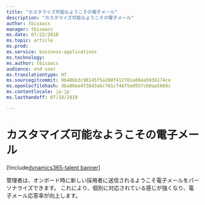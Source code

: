 ```yaml
---
title: "カスタマイズ可能なようこその電子メール"
description: "カスタマイズ可能なようこその電子メール"
author: tbisaacs
manager: tbisaacs
ms.date: 07/22/2018
ms.topic: article
ms.prod: 
ms.service: business-applications
ms.technology: 
ms.author: tbisaacs
audience: end user
ms.translationtype: HT
ms.sourcegitcommit: 0b40bb3c98145f5a260f412701a884a5936174ce
ms.openlocfilehash: dba80ee4f36d3abc761cf46f5ed957c60aa5660c
ms.contentlocale: ja-jp
ms.lasthandoff: 07/18/2018

---
```

#  <a name="customizable-welcome-emails"></a>カスタマイズ可能なようこその電子メール

[!include[dynamics365-talent banner](../../includes/dynamics365-talent.md)]




管理者は、オンボード時に新しい採用者に送信されるようこそ電子メールをパーソナライズできます。 これにより、個別に対応されている感じが強くなり、電子メール応答率が向上します。

